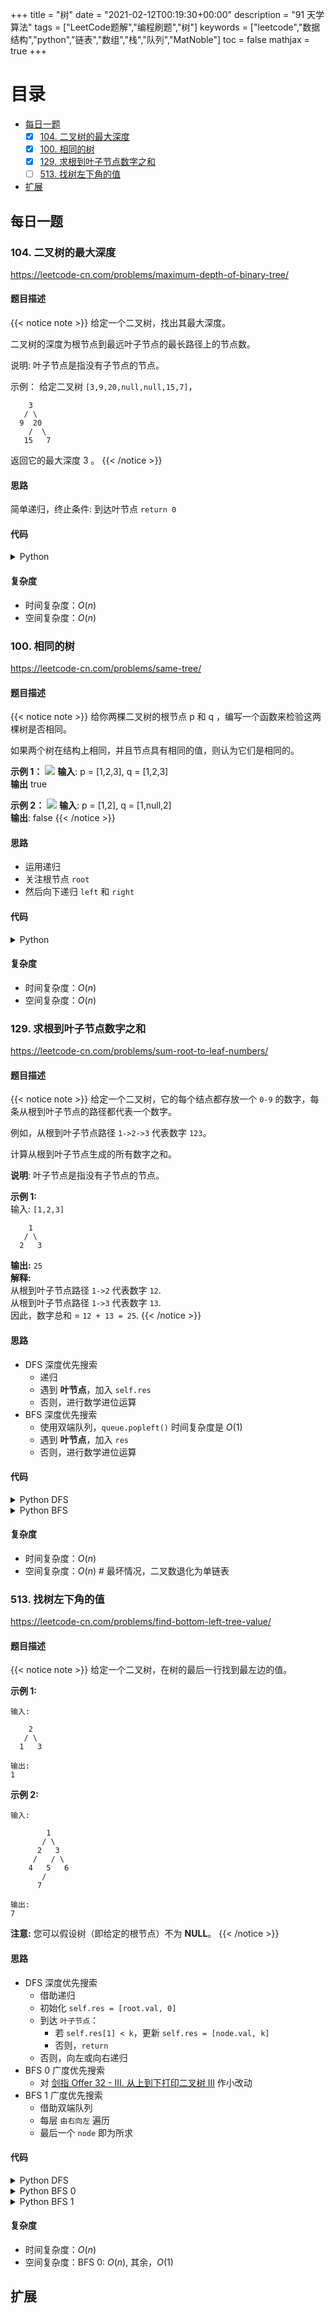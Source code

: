 +++
title = "树"
date = "2021-02-12T00:19:30+00:00"
description = "91 天学算法"
tags = ["LeetCode题解","编程刷题","树"]
keywords = ["leetcode","数据结构","python","链表","数组","栈","队列","MatNoble"]
toc = false
mathjax = true
+++

# 目录
- [每日一题](./#每日一题)
  - [x] [104. 二叉树的最大深度](./#104-二叉树的最大深度)
  - [x] [100. 相同的树](./#100-相同的树)
  - [x] [129. 求根到叶子节点数字之和](./#129-求根到叶子节点数字之和)
  - [ ] [513. 找树左下角的值](513-找树左下角的值)
- [扩展](./#扩展)

## 每日一题

### 104. 二叉树的最大深度
https://leetcode-cn.com/problems/maximum-depth-of-binary-tree/
#### 题目描述
{{< notice note >}}
给定一个二叉树，找出其最大深度。

二叉树的深度为根节点到最远叶子节点的最长路径上的节点数。

说明: 叶子节点是指没有子节点的节点。

示例：
给定二叉树 `[3,9,20,null,null,15,7]`，
```
    3
   / \
  9  20
    /  \
   15   7
```
返回它的最大深度 3 。
{{< /notice >}}
#### 思路
简单递归，终止条件: 到达叶节点 `return 0`

#### 代码
<details>
 <summary> Python </summary>

```python
# Definition for a binary tree node.
# class TreeNode:
#     def __init__(self, val=0, left=None, right=None):
#         self.val = val
#         self.left = left
#         self.right = right
class Solution:
    def maxDepth(self, root: TreeNode) -> int:
        if not root: return 0
        left = self.maxDepth(root.left)
        right = self.maxDepth(root.right)
        res = max(left, right) + 1
        return res
```
</details>

#### 复杂度
- 时间复杂度：$O(n)$
- 空间复杂度：$O(n)$

### 100. 相同的树
https://leetcode-cn.com/problems/same-tree/
#### 题目描述
{{< notice note >}}
给你两棵二叉树的根节点 p 和 q ，编写一个函数来检验这两棵树是否相同。

如果两个树在结构上相同，并且节点具有相同的值，则认为它们是相同的。

**示例 1：** 
<img src="https://cdn.jsdelivr.net/gh/MatNoble/Images/20210213165916.png"/>
**输入**: p = [1,2,3], q = [1,2,3]  
**输出** true

**示例 2：**
<img src="https://cdn.jsdelivr.net/gh/MatNoble/Images/20210213165948.png"/>
**输入**: p = [1,2], q = [1,null,2]  
**输出**: false
{{< /notice >}}

#### 思路
- 运用递归
- 关注根节点 `root`
- 然后向下递归 `left` 和 `right`

#### 代码
<details>
 <summary> Python </summary>

```python
# Definition for a binary tree node.
# class TreeNode:
#     def __init__(self, val=0, left=None, right=None):
#         self.val = val
#         self.left = left
#         self.right = right
class Solution:
    def isSameTree(self, p: TreeNode, q: TreeNode) -> bool:
        if not (p or q): 
            return True
        elif not (p and q): 
            return False
        if p.val != q.val:
            return False
        return self.isSameTree(p.left, q.left) and self.isSameTree(p.right, q.right)
```
</details>

#### 复杂度
- 时间复杂度：$O(n)$
- 空间复杂度：$O(n)$


### 129. 求根到叶子节点数字之和
https://leetcode-cn.com/problems/sum-root-to-leaf-numbers/
#### 题目描述
{{< notice note >}}
给定一个二叉树，它的每个结点都存放一个 `0-9` 的数字，每条从根到叶子节点的路径都代表一个数字。

例如，从根到叶子节点路径 `1->2->3` 代表数字 `123`。

计算从根到叶子节点生成的所有数字之和。

**说明**: 叶子节点是指没有子节点的节点。

**示例 1:**  
输入: `[1,2,3]`
```
    1
   / \
  2   3
```
**输出:** `25`  
**解释:**  
从根到叶子节点路径 `1->2` 代表数字 `12`.  
从根到叶子节点路径 `1->3` 代表数字 `13`.  
因此，数字总和 = `12 + 13 = 25`.
{{< /notice >}}
#### 思路
- DFS 深度优先搜索
  - 递归
  - 遇到 **叶节点**，加入 `self.res`
  - 否则，进行数学进位运算
- BFS 深度优先搜索
  - 使用双端队列，`queue.popleft()` 时间复杂度是 $O(1)$
  - 遇到 **叶节点**，加入 `res`
  - 否则，进行数学进位运算
#### 代码
<details>
 <summary> Python DFS</summary>

```python
class Solution:
    def sumNumbers(self, root: TreeNode) -> int:
        ## DFS
        def dfs(root, sum_):
            if not (root.left or root.right):
                self.res += sum_
                return
            if root.left:
                dfs(root.left, sum_*10 + root.left.val)
            if root.right:
                dfs(root.right, sum_*10 + root.right.val)
        if not root: return 0
        self.res = 0
        dfs(root, root.val)
        return self.res
```
</details>

<details>
 <summary> Python BFS</summary>

```python
class Solution:
    def sumNumbers(self, root: TreeNode) -> int:
        ## BFS
        if not root: return 0
        res, queue = 0, collections.deque()
        queue.append((root, root.val))
        while queue:
            node, sum_ = queue.popleft()
            if not (node.left or node.right):
                res += sum_
            if node.left:
                queue.append((node.left, sum_*10 + node.left.val))
            if node.right:
                queue.append((node.right, sum_*10 + node.right.val))
        return res
```
</details>

#### 复杂度
- 时间复杂度：$O(n)$
- 空间复杂度：$O(n)$ # 最坏情况，二叉数退化为单链表

### 513. 找树左下角的值
https://leetcode-cn.com/problems/find-bottom-left-tree-value/
#### 题目描述
{{< notice note >}}
给定一个二叉树，在树的最后一行找到最左边的值。

**示例 1:**
```
输入:

    2
   / \
  1   3

输出:
1
```

**示例 2:**
```
输入:

        1
       / \
      2   3
     /   / \
    4   5   6
       /
      7

输出:
7
```
**注意:** 您可以假设树（即给定的根节点）不为 **NULL**。
{{< /notice >}}
#### 思路
- DFS 深度优先搜索
  - 借助递归
  - 初始化 `self.res = [root.val, 0]`
  - 到达 `叶子节点`：
    - 若 `self.res[1] < k`，更新 `self.res = [node.val, k]`
    - 否则，`return`
  - 否则，向左或向右递归
- BFS 0 广度优先搜索
  - 对 [剑指 Offer 32 - III. 从上到下打印二叉树 III](https://leetcode-cn.com/problems/cong-shang-dao-xia-da-yin-er-cha-shu-iii-lcof/) 作小改动
- BFS 1 广度优先搜索
  - 借助双端队列
  - 每层 `由右向左` 遍历
  - 最后一个 `node` 即为所求

#### 代码
<details>
 <summary> Python DFS</summary>

```python
class Solution:
    def findBottomLeftValue(self, root: TreeNode) -> int:
        ## DFS
        def dfs(node, k):
            if not (node.left or node.right):
                if self.res[1] < k:
                    self.res = [node.val, k]
                return
            if node.left:  dfs(node.left, k+1)  # 向左递归
            if node.right: dfs(node.right, k+1) # 向右递归
        self.res = [root.val, 0]
        dfs(root, 0)
        return self.res[0]
```
</details>

<details>
 <summary> Python BFS 0</summary>

```python
class Solution:
    def findBottomLeftValue(self, root: TreeNode) -> int:
        ## BFS 0
        res, queue = [], collections.deque()
        queue.append((root, 0))
        while queue:
            node, k = queue.popleft()
            if k >= len(res): res.append([])
            res[k].append(node.val)
            if node.left:
                queue.append((node.left, k+1))
            if node.right:
                queue.append((node.right, k+1))
        return res[-1][0]
```
</details>

<details>
 <summary> Python BFS 1</summary>

```python
class Solution:
    def findBottomLeftValue(self, root: TreeNode) -> int:
        ## BFS 1
        queue = collections.deque()
        queue.append(root)
        while queue:
            node = queue.popleft()
            if node.right:
                queue.append(node.right)
            if node.left:
                queue.append(node.left)
        return node.val
```
</details>

#### 复杂度
- 时间复杂度：$O(n)$
- 空间复杂度：BFS 0: $O(n)$, 其余，$O(1)$

## 扩展
<!--
#### 题目描述
{{< notice note >}}

{{< /notice >}}
#### 思路
#### 代码
<details>
 <summary> Python </summary>

```python

```
</details>

#### 复杂度
- 时间复杂度：
- 空间复杂度：
-->